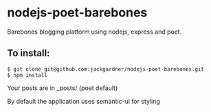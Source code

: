 nodejs-poet-barebones
=====================

Barebones blogging platform using nodejs, express and poet.

## To install:

    $ git clone git@github.com:jackgardner/nodejs-poet-barebones.git
    $ npm install
    
Your posts are in _posts/ (poet default)

By default the application uses semantic-ui for styling
